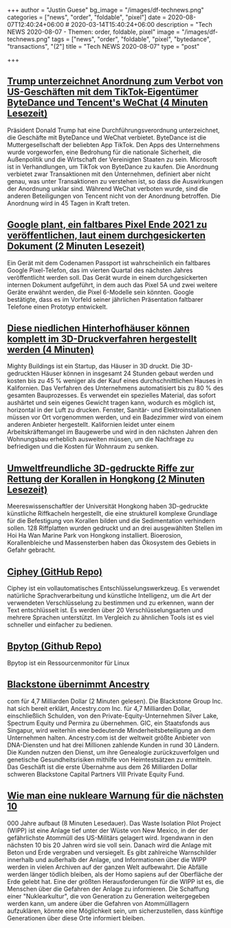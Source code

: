 +++
author = "Justin Guese"
bg_image = "/images/df-technews.png"
categories = ["news", "order", "foldable", "pixel"]
date = 2020-08-07T12:40:24+06:00 # 2020-03-14T15:40:24+06:00
description = "Tech NEWS 2020-08-07 - Themen: order, foldable, pixel"
image = "/images/df-technews.png"
tags = ["news", "order", "foldable", "pixel", "bytedance", "transactions", "(2"]
title = "Tech NEWS 2020-08-07"
type = "post"

+++

## [Trump unterzeichnet Anordnung zum Verbot von US-Geschäften mit dem TikTok-Eigentümer ByteDance und Tencent's WeChat (4 Minuten Lesezeit)](https://techcrunch.com/2020/08/06/trump-signs-executive-orders-banning-transactions-with-tiktok-and-wechat//1/01000173c865eeab-c14a0380-e8ff-4f9e-8d64-89da4f940098-000000/HRCuF8H0gR0B-8wM_Jwoq5FU8eRkHTCgWH9cPH87jDo=153)

 Präsident Donald Trump hat eine Durchführungsverordnung unterzeichnet, die Geschäfte mit ByteDance und WeChat verbietet. ByteDance ist die Muttergesellschaft der beliebten App TikTok. Den Apps des Unternehmens wurde vorgeworfen, eine Bedrohung für die nationale Sicherheit, die Außenpolitik und die Wirtschaft der Vereinigten Staaten zu sein. Microsoft ist in Verhandlungen, um TikTok von ByteDance zu kaufen. Die Anordnung verbietet zwar Transaktionen mit den Unternehmen, definiert aber nicht genau, was unter Transaktionen zu verstehen ist, so dass die Auswirkungen der Anordnung unklar sind. Während WeChat verboten wurde, sind die anderen Beteiligungen von Tencent nicht von der Anordnung betroffen. Die Anordnung wird in 45 Tagen in Kraft treten.

## [Google plant, ein faltbares Pixel Ende 2021 zu veröffentlichen, laut einem durchgesickerten Dokument (2 Minuten Lesezeit)](https://www.theverge.com/2020/8/6/21356760/foldable-google-pixel-q4-2021-leaked-internal-document-5-5a-4a-5g/1/01000173c865eeab-c14a0380-e8ff-4f9e-8d64-89da4f940098-000000/DAZCG_f_hh6tdzXx1x3QN8hTpG6uZxVXfXuQfn3sJzc=153)

 Ein Gerät mit dem Codenamen Passport ist wahrscheinlich ein faltbares Google Pixel-Telefon, das im vierten Quartal des nächsten Jahres veröffentlicht werden soll. Das Gerät wurde in einem durchgesickerten internen Dokument aufgeführt, in dem auch das Pixel 5A und zwei weitere Geräte erwähnt werden, die Pixel 6-Modelle sein könnten. Google bestätigte, dass es im Vorfeld seiner jährlichen Präsentation faltbarer Telefone einen Prototyp entwickelt.

## [Diese niedlichen Hinterhofhäuser können komplett im 3D-Druckverfahren hergestellt werden (4 Minuten)](https://www.fastcompany.com/90534917/these-cute-backyard-houses-are-entirely-3d-printed/1/01000173c865eeab-c14a0380-e8ff-4f9e-8d64-89da4f940098-000000/EeNMZSINP1J0my_Fo_ej64S1jFjdOEODp9KaPcCkzBw=153)

 Mighty Buildings ist ein Startup, das Häuser in 3D druckt. Die 3D-gedruckten Häuser können in insgesamt 24 Stunden gebaut werden und kosten bis zu 45 % weniger als der Kauf eines durchschnittlichen Hauses in Kalifornien. Das Verfahren des Unternehmens automatisiert bis zu 80 % des gesamten Bauprozesses. Es verwendet ein spezielles Material, das sofort aushärtet und sein eigenes Gewicht tragen kann, wodurch es möglich ist, horizontal in der Luft zu drucken. Fenster, Sanitär- und Elektroinstallationen müssen vor Ort vorgenommen werden, und ein Badezimmer wird von einem anderen Anbieter hergestellt. Kalifornien leidet unter einem Arbeitskräftemangel im Baugewerbe und wird in den nächsten Jahren den Wohnungsbau erheblich ausweiten müssen, um die Nachfrage zu befriedigen und die Kosten für Wohnraum zu senken.

## [Umweltfreundliche 3D-gedruckte Riffe zur Rettung der Korallen in Hongkong (2 Minuten Lesezeit)](https://interestingengineering.com/eco-friendly-3d-printed-reefs-to-rescue-hong-kongs-corals/1/01000173c865eeab-c14a0380-e8ff-4f9e-8d64-89da4f940098-000000/UdQOwqwCW6AVXSj7SMj4BXBNOdVYXDh0nInY3m7G_jo=153)

 Meereswissenschaftler der Universität Hongkong haben 3D-gedruckte künstliche Riffkacheln hergestellt, die eine strukturell komplexe Grundlage für die Befestigung von Korallen bilden und die Sedimentation verhindern sollen. 128 Riffplatten wurden gedruckt und an drei ausgewählten Stellen im Hoi Ha Wan Marine Park von Hongkong installiert. Bioerosion, Korallenbleiche und Massensterben haben das Ökosystem des Gebiets in Gefahr gebracht.

## [Ciphey (GitHub Repo)](https://github.com/Ciphey/Ciphey/1/01000173c865eeab-c14a0380-e8ff-4f9e-8d64-89da4f940098-000000/zWj3CdHTKYo9GmzmHIXJFTpe6_36e6vdLX6ckOBTEBk=153)

 Ciphey ist ein vollautomatisches Entschlüsselungswerkzeug. Es verwendet natürliche Sprachverarbeitung und künstliche Intelligenz, um die Art der verwendeten Verschlüsselung zu bestimmen und zu erkennen, wann der Text entschlüsselt ist. Es werden über 20 Verschlüsselungsarten und mehrere Sprachen unterstützt. Im Vergleich zu ähnlichen Tools ist es viel schneller und einfacher zu bedienen.

## [Bpytop (Github Repo)](https://github.com/aristocratos/bpytop/1/01000173c865eeab-c14a0380-e8ff-4f9e-8d64-89da4f940098-000000/2AcCP3jUBXnIRyXKhXzhSxWBiwUH4h_W5lYBdGzQhdw=153)

 Bpytop ist ein Ressourcenmonitor für Linux

## [Blackstone übernimmt Ancestry](https://www.reuters.com/article/us-ancestry-m-a-blackstone-group-idUSKCN2512ES/1/01000173c865eeab-c14a0380-e8ff-4f9e-8d64-89da4f940098-000000/lCfU61dpVf3q3m-ov44-xIk5jcike9OdahgejVlQwJs=153)

com für 4,7 Milliarden Dollar (2 Minuten gelesen). Die Blackstone Group Inc. hat sich bereit erklärt, Ancestry.com Inc. für 4,7 Milliarden Dollar, einschließlich Schulden, von den Private-Equity-Unternehmen Silver Lake, Spectrum Equity und Permira zu übernehmen. GIC, ein Staatsfonds aus Singapur, wird weiterhin eine bedeutende Minderheitsbeteiligung an dem Unternehmen halten. Ancestry.com ist der weltweit größte Anbieter von DNA-Diensten und hat drei Millionen zahlende Kunden in rund 30 Ländern. Die Kunden nutzen den Dienst, um ihre Genealogie zurückzuverfolgen und genetische Gesundheitsrisiken mithilfe von Heimtestsätzen zu ermitteln. Das Geschäft ist die erste Übernahme aus dem 26 Milliarden Dollar schweren Blackstone Capital Partners VIII Private Equity Fund.

## [Wie man eine nukleare Warnung für die nächsten 10](https://www.bbc.com/future/article/20200731-how-to-build-a-nuclear-warning-for-10000-years-time/1/01000173c865eeab-c14a0380-e8ff-4f9e-8d64-89da4f940098-000000/emEbWW74NZ96Or-kA5_Rq1I5NsdyOM0d1XwI8J8MbB0=153)

000 Jahre aufbaut (8 Minuten Lesedauer). Das Waste Isolation Pilot Project (WIPP) ist eine Anlage tief unter der Wüste von New Mexico, in der der gefährlichste Atommüll des US-Militärs gelagert wird. Irgendwann in den nächsten 10 bis 20 Jahren wird sie voll sein. Danach wird die Anlage mit Beton und Erde vergraben und versiegelt. Es gibt zahlreiche Warnschilder innerhalb und außerhalb der Anlage, und Informationen über die WIPP werden in vielen Archiven auf der ganzen Welt aufbewahrt. Die Abfälle werden länger tödlich bleiben, als der Homo sapiens auf der Oberfläche der Erde gelebt hat. Eine der größten Herausforderungen für die WIPP ist es, die Menschen über die Gefahren der Anlage zu informieren. Die Schaffung einer "Nuklearkultur", die von Generation zu Generation weitergegeben werden kann, um andere über die Gefahren von Atommülllagern aufzuklären, könnte eine Möglichkeit sein, um sicherzustellen, dass künftige Generationen über diese Orte informiert bleiben.

